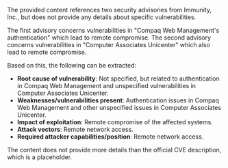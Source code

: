 The provided content references two security advisories from Immunity, Inc., but does not provide any details about specific vulnerabilities.

The first advisory concerns vulnerabilities in "Compaq Web Management's authentication" which lead to remote compromise.
The second advisory concerns vulnerabilities in "Computer Associates Unicenter" which also lead to remote compromise.

Based on this, the following can be extracted:

*   **Root cause of vulnerability**: Not specified, but related to authentication in Compaq Web Management and unspecified vulnerabilities in Computer Associates Unicenter.
*   **Weaknesses/vulnerabilities present**: Authentication issues in Compaq Web Management and other unspecified issues in Computer Associates Unicenter.
*   **Impact of exploitation**: Remote compromise of the affected systems.
*  **Attack vectors**: Remote network access.
*  **Required attacker capabilities/position**: Remote network access.

The content does not provide more details than the official CVE description, which is a placeholder.